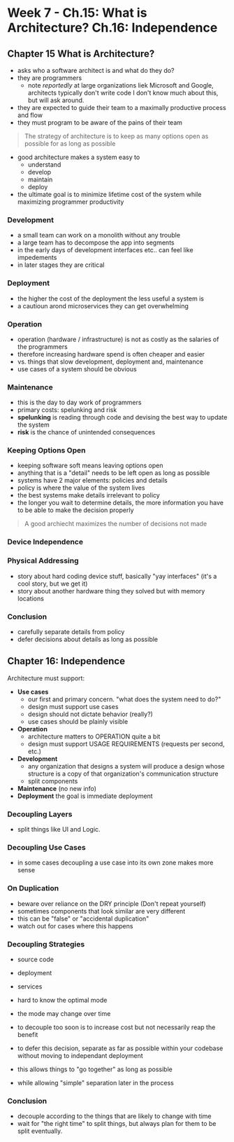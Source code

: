 
# Week 7 - Ch.15: What is Architecture? Ch.16: Independence

## Chapter 15 What is Architecture?

- asks who a software architect is and what do they do?
- they are programmers 
  - note _reportedly_ at large organizations liek Microsoft and Google, architects typically don't write code I don't know much about this, but will ask around.
- they are expected to guide their team to a maximally productive process and flow
- they must program to be aware of the pains of their team

> The strategy of architecture is to keep as many options open as possible for as long as possible

- good architecture makes a system easy to
  - understand
  - develop
  - maintain
  - deploy
- the ultimate goal is to minimize lifetime cost of the system while maximizing programmer productivity

### Development

- a small team can work on a monolith without any trouble
- a large team has to decompose the app into segments
- in the early days of development interfaces etc.. can feel like impedements
- in later stages they are critical

### Deployment

- the higher the cost of the deployment the less useful a system is
- a cautioun arond microservices they can get overwhelming

### Operation

- operation (hardware / infrastructure) is not as costly as the salaries of the programmers
- therefore increasing hardware spend is often cheaper and easier 
- vs. things that slow development, deployment and, maintenance
- use cases of a system should be obvious

### Maintenance

- this is the day to day work of programmers
- primary costs: spelunking and risk
- **spelunking** is reading through code and devising the best way to update the system
- **risk** is the chance of unintended consequences

### Keeping Options Open

- keeping software soft means leaving options open
- anything that is a "detail" needs to be left open as long as possible
- systems have 2 major elements: policies and details
- policy is where the value of the system lives
- the best systems make details irrelevant to policy
- the longer you wait to determine details, the more information you have to be able to make the decision properly

> A good archiecht maximizes the number of decisions not made

### Device Independence
### Physical Addressing

- story about hard coding device stuff, basically "yay interfaces" (it's a cool story, but we get it)
- story about another hardware thing they solved but with memory locations

### Conclusion

- carefully separate details from policy
- defer decisions about details as long as possible

## Chapter 16: Independence

Architecture must support:

- **Use cases**
  - our first and primary concern. "what does the system need to do?"
  - design must support use cases
  - design should not dictate behavior (really?)
  - use cases should be plainly visible
- **Operation**
  - architecture matters to OPERATION quite a bit
  - design must support USAGE REQUIREMENTS (requests per second, etc.)
- **Development**
  - any organization that designs a system will produce a design whose structure is a copy of that organization's communication structure
  - split components 
- **Maintenance** (no new info)
- **Deployment** the goal is immediate deployment

### Decoupling Layers

- split things like UI and Logic. 

### Decoupling Use Cases

- in some cases decoupling a use case into its own zone makes more sense

### On Duplication

- beware over reliance on the DRY principle (Don't repeat yourself)
- sometimes components that look similar are very different
- this can be "false" or "accidental duplication"
- watch out for cases where this happens

### Decoupling Strategies

- source code 
- deployment
- services

- hard to know the optimal mode
- the mode may change over time
- to decouple too soon is to increase cost but not necessarily reap the benefit
- to defer this decision, separate as far as possible within your codebase without moving to independant deployment
- this allows things to "go together" as long as possible
- while allowing "simple" separation later in the process

### Conclusion 

- decouple according to the things that are likely to change with time
- wait for "the right time" to split things, but always plan for them to be split eventually.
